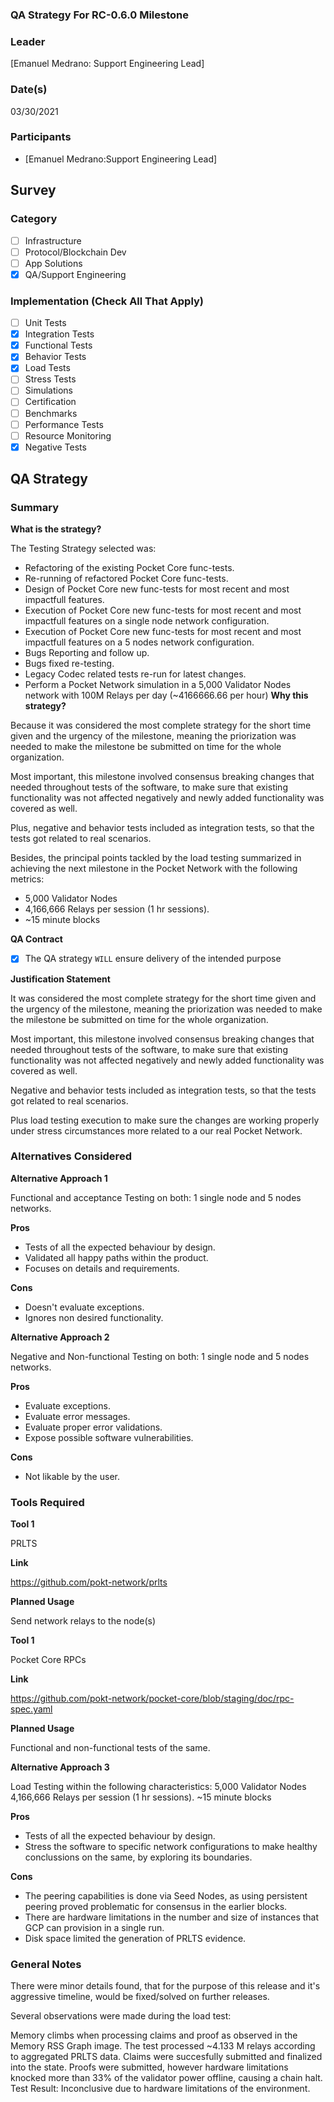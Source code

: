 ### QA Strategy For RC-0.6.0 Milestone 
### Leader  
[Emanuel Medrano: Support Engineering Lead]  
### Date(s)  
03/30/2021  
### Participants
- [Emanuel Medrano:Support Engineering Lead]

## Survey
### Category
- [ ] Infrastructure  
- [ ] Protocol/Blockchain Dev  
- [ ] App Solutions  
- [X] QA/Support Engineering

### Implementation (Check All That Apply)
- [ ] Unit Tests
- [X] Integration Tests
- [X] Functional Tests
- [X] Behavior Tests
- [X] Load Tests
- [ ] Stress Tests
- [ ] Simulations
- [ ] Certification
- [ ] Benchmarks
- [ ] Performance Tests
- [ ] Resource Monitoring
- [X] Negative Tests

## QA Strategy
### Summary

**What is the strategy?**

The Testing Strategy selected was:
- Refactoring of the existing Pocket Core func-tests.
- Re-running of refactored Pocket Core func-tests.
- Design of Pocket Core new func-tests for most recent and most impactfull features.
- Execution of Pocket Core new func-tests for most recent and most impactfull features on a single node network configuration.
- Execution of Pocket Core new func-tests for most recent and most impactfull features on a 5 nodes network configuration.
- Bugs Reporting and follow up.
- Bugs fixed re-testing.
- Legacy Codec related tests re-run for latest changes.
- Perform a Pocket Network simulation in a 5,000 Validator Nodes network with 100M Relays per day (~4166666.66 per hour)
**Why this strategy?**

Because it was considered the most complete strategy for the short time given and the urgency of the milestone, meaning the priorization was needed to make the milestone be submitted on time for the whole organization.

Most important, this milestone involved consensus breaking changes that needed throughout tests of the software, to make sure that existing functionality was not affected negatively and newly added functionality was covered as well.

Plus, negative and behavior tests included as integration tests, so that the tests got related to real scenarios. 

Besides, the principal points tackled by the load testing summarized in achieving the next milestone in the Pocket Network with the following metrics:
- 5,000 Validator Nodes
- 4,166,666 Relays per session (1 hr sessions).
- ~15 minute blocks


**QA Contract**

- [X] The QA strategy `WILL` ensure delivery of the intended purpose

**Justification Statement**

It was considered the most complete strategy for the short time given and the urgency of the milestone, meaning the priorization was needed to make the milestone be submitted on time for the whole organization.

Most important, this milestone involved consensus breaking changes that needed throughout tests of the software, to make sure that existing functionality was not affected negatively and newly added functionality was covered as well.

Negative and behavior tests included as integration tests, so that the tests got related to real scenarios.

Plus load testing execution to make sure the changes are working properly under stress circumstances more related to a our real Pocket Network. 


### Alternatives Considered
**Alternative Approach 1**

Functional and acceptance Testing on both: 1 single node and 5 nodes networks.

**Pros**
- Tests of all the expected behaviour by design.
- Validated all happy paths within the product.
- Focuses on details and requirements.

**Cons**
- Doesn't evaluate exceptions.
- Ignores non desired functionality.

**Alternative Approach 2**

Negative and Non-functional Testing on both: 1 single node and 5 nodes networks.

**Pros**
- Evaluate exceptions.
- Evaluate error messages.
- Evaluate proper error validations.
- Expose possible software vulnerabilities.

**Cons**
- Not likable by the user.

### Tools Required
**Tool 1**

PRLTS

**Link**

https://github.com/pokt-network/prlts

**Planned Usage**

Send network relays to the node(s)

**Tool 1**

Pocket Core RPCs

**Link**

https://github.com/pokt-network/pocket-core/blob/staging/doc/rpc-spec.yaml

**Planned Usage**

Functional and non-functional tests of the same.

**Alternative Approach 3**

Load Testing within the following characteristics:
5,000 Validator Nodes
4,166,666 Relays per session (1 hr sessions).
~15 minute blocks

**Pros**
- Tests of all the expected behaviour by design.
- Stress the software to specific network configurations to make healthy conclussions on the same, by exploring its boundaries. 

**Cons**
- The peering capabilities is done via Seed Nodes, as using persistent peering proved problematic for consensus in the earlier blocks.
- There are hardware limitations in the number and size of instances that GCP can provision in a single run.
- Disk space limited the generation of PRLTS evidence.

### General Notes  
There were minor details found, that for the purpose of this release and it's aggressive timeline, would be fixed/solved on further releases.

Several observations were made during the load test:

Memory climbs when processing claims and proof as observed in the Memory RSS Graph image.
The test processed ~4.133 M relays according to aggregated PRLTS data.
Claims were succesfully submitted and finalized into the state.
Proofs were submitted, however hardware limitations knocked more than 33% of the validator power offline, causing a chain halt.
Test Result: Inconclusive due to hardware limitations of the environment.